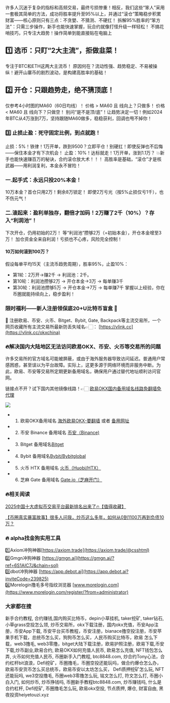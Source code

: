 许多人沉迷于复杂的指标和高频交易，最终亏损惨重！相反，我们这些“笨人”采用一套极其简单的方法，成功将胜率提升至95%以上，并通过“滚仓”策略稳步积累财富——核心原则只有三点：不贪婪、不猜测、不硬扛！
拆解95%胜率的“笨方法”：只需三步操作，新手也能快速掌握，玩合约就像打怪升级一样轻松！
不搞花哨技巧，只专注大趋势！操作简单到能直接贴在电脑上

## 1️⃣ 选币：只盯“2大主流”，拒做韭菜！
专注于BTC和ETH这两大主流币！
原因何在？流动性强、趋势稳定、不易被操纵！避开山寨币的剧烈波动，是构建高胜率的基础！

## 2️⃣ 开仓：只跟趋势走，绝不猜顶底！
仅参考4小时图的MA60（60日均线）！
价格 > MA60 且 线向上？只做多！
价格 < MA60 且 线向下？只做空！
别问“是不是顶/底”！让趋势决定一切！例如2024年BTC从4万涨到7万，坚持跟随MA60做多，稳稳获利，回调也甩不掉你！

### 3️⃣ 止损止盈：死守固定比例，到点就跑！
止损：5%！铁律！1万开单，跌到9500？立即平仓！别硬扛！即使反弹也不后悔——保住本金才有下次机会！
止盈：10%！达标就走！1万开单，涨到1.1万？
💥新手也能快速赚百万的秘诀，合约滚仓放大术！！！
高胜率是基础，“滚仓”才是核武器——用利润复利，本金永不冒险！
### 一.起手式：永远只投20%本金！
10万本金？首仓只用2万！剩余8万锁定！
即使2万亏光（按5%止损仅亏1千），也不伤元气！

### 二.滚起来：盈利单独存，翻倍才加码！2万赚了2千（10%）？存入“利润池”！
下次开仓，仍用初始的2万！
等“利润池”攒够2万（=初始本金），开仓本金增至3万！
加仓资金全来自利润！亏损也不心疼，风险完全控制！

#### 10万如何滚到100万？
假设每单平均15天（主流币趋势周期），胜率95%，止盈10%：
- 第1轮：2万开→赚2千 → 利润池：2千。 
- 第10轮：利润池攒够2万 → 开仓本金→3万 → 每单赚3千
- 第30轮：利润池攒够5万 → 开仓本金→7万 → 每单赚7千
掌握以上经验，你在币圈就能持续向上，稳步盈利！

### 限时福利——新人注册领保底20+U比特币盲盒 🎁
🎁 注册欧易、币安、火币、Bitget、Bybit, Gate, Backpack等主流交易所，一个网页收藏所有主流交易所最新防丢失域名👉🏻： [https://vlink.cc](https://vlink.cc/okxchina)


### 🔥解决国内大陆地区无法访问欧易OKX、币安、火币等交易所的问题
许多交易所的官方域名可能被屏蔽，或由于海外服务器导致访问延迟。普通用户常感困惑，甚至误以为平台故障。实际上，这更多源于网络环境而非服务中断。为此，欧易、币安等交易所定期更新备用域名，确保用户通过替代地址顺利访问官网。

链接点不开？试下国内其他镜像线路！👉🏻 [欧易OKX国内备用域名线路免翻墙免代理](https://vlink.cc/okxcn)

[![](https://307e939.webp.li/20250812124552161.png)](https://vlink.cc/okxcn)


- 1. 欧易OKX备用域名 [海外欧易OKX-要翻墙](https://www.okx.com/join/74873351) 或者 [备用网址](https://www.oucnyi.net/zh-hans/join/74873351) 
- 2. 币安 Binance 备用域名 [币安（Binance)](https://accounts.binance.com/zh-CN/register?ref=36457687)
- 3. Bitget 备用域名[Bitget](https://www.bitget.com/zh-CN/referral/register?from=referral&clacCode=VRNEYUTR)
- 4. Bybit 备用域名[Bybit/Bybitglobal](https://www.bybitglobal.com/zh-MY/invite/?ref=VMKORMM)
- 5. 火币 HTX 备用域名 [火币（Huobi/HTX）](https://www.htx.com/invite/zh-cn/1f?invite_code=whf45223)
- 6. 芝麻 Gate 备用域名 [Gate.io（芝麻开门）](https://www.gate.io/zh/signup?ref_type=103&ref=A1ERAQ)

### 🔥相关阅读
[2025中国十大虚拟币交易平台最新排名出来了🔥【值得收藏】](https://btc8848.com/top-10-exchanges/)

[【币圈真实暴富故事】很多人问我，炒币这么多年，如何从0到1100万再到负债10万？](https://heiyetouzi.xyz/biquanstory001/)


### 🔥 alpha找金狗实用工具
1️⃣Axiom冲狗神器[https://axiom.trade](https://axiom.trade/@csshtml)  
2️⃣Gmgn冲狗神器 [https://gmgn.ai](https://gmgn.ai/?ref=6S1AIC7J&chain=sol)  
3️⃣dbot冲狗神器 [https://app.debot.ai](https://app.debot.ai?inviteCode=239825)  
4️⃣Morelogin撸毛多号指纹浏览器 [www.morelogin.com](https://www.morelogin.com/register/?from=administrator)  



###  大家都在搜
新手合约教程, 合约赚钱,国内购买比特币，depin小草挂机, taker挖矿, taker钻石, 小草grass空投怎么领, 炒币交易所，okx下载注册，国内okx充值，币安App注册，币安App下载, 币安平台买币教程，币安注册，bianace撸空投注册，币安苹果手机下载，总统币怎么买，狗狗币怎么买，人民币购买比特币，欧易 怎么下载，web3撸毛, web3零撸，bitget大陆下载注册，欧易护照注册，欧易下载,币安下载,炒币副业,欧易合约, 欧易OKX如何充值人民币, 欧易怎么充值, NFT钱包怎么弄, 火币如何充值人民币, 币圈新手入门教程, btc8848.com, 炒合约Tony心法，合约杠杆bit浪浪，Defi挖矿，币圈撸毛，币圈空投还能玩吗，做合约爆仓怎么办，欧易币安货币怎么买总统币，欧易币安以太坊怎么买， Defi质押挖矿怎么玩, NFT还能玩吗, we3空投撸毛, 币圈web3零撸怎么玩, 铭文怎么打, 符文怎么打, 币圈小白入门, 如何炒币, 炒币挣钱吗, 币圈新手教程btc8848.com, 炒币赚钱吗, 什么是合约杠杆, Defi挖矿, 币圈撸毛怎么玩, 欧易okx空投, 节点质押, 爆仓, 财富自由, 黑夜投资heiyetouzi.xyz
